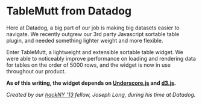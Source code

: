 # TableMutt from Datadog

Here at Datadog, a big part of our job is making big datasets
easier to navigate. We recently outgrew our 3rd party Javascript
sortable table plugin, and needed something lighter weight and 
more flexible.

Enter TableMutt, a lightweight and extensible sortable table widget.
We were able to noticeably improve performance on loading and rendering
data for tables on the order of 5000 rows, and the widget is now in
use throughout our product.

**As of this writing, the widget depends on
[Underscore.js](http://underscorejs.org/) and
[d3.js](http://d3js.org/).**

*Created by our [hackNY '13](http://hackny.org/) fellow, Joseph Long,
during his time at Datadog.*